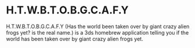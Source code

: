 # H.T.W.B.T.O.B.G.C.A.F.Y
H.T.W.B.T.O.B.G.C.A.F.Y (Has the world been taken over by giant crazy alien frogs yet? is the real name.) is a 3ds homebrew application telling you if the world has been taken over by giant crazy alien frogs yet.
